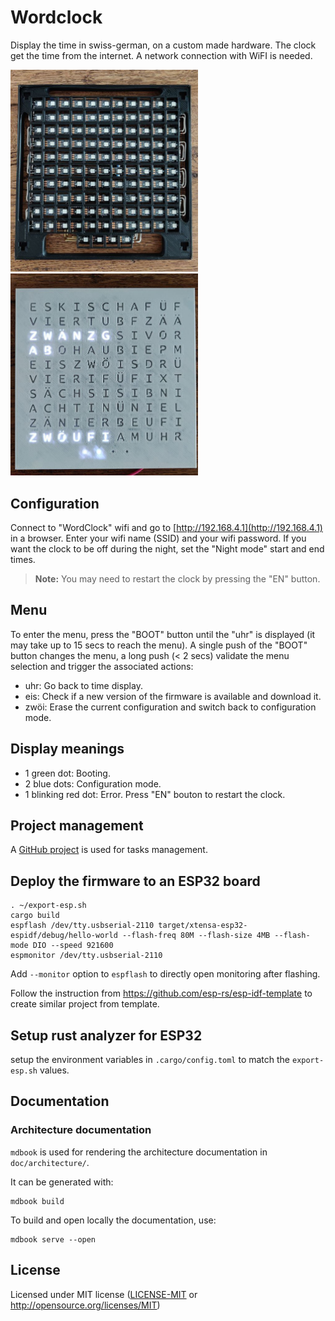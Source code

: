 # Wordclock

Display the time in swiss-german, on a custom made hardware.
The clock get the time from the internet. A network connection with WiFI is needed.

<img src="./doc/images/leds_matrix_assembled.png" width="300"/> <img src="./doc/images/white.png" width="300"/>

## Configuration

Connect to "WordClock" wifi and go to [http://192.168.4.1](http://192.168.4.1) in a browser. Enter your wifi name (SSID) and your wifi password.
If you want the clock to be off during the night, set the "Night mode" start and end times.

> **Note:** You may need to restart the clock by pressing the "EN" button.

## Menu

To enter the menu, press the "BOOT" button until the "uhr" is displayed (it may take up to 15 secs to reach the menu). A single push of the "BOOT" button changes the menu, a long push (< 2 secs) validate the menu selection and trigger the associated actions:
 * uhr: Go back to time display.
 * eis: Check if a new version of the firmware is available and download it.
 * zwöi: Erase the current configuration and switch back to configuration mode.

## Display meanings

 * 1 green dot: Booting.
 * 2 blue dots: Configuration mode.
 * 1 blinking red dot: Error. Press "EN" bouton to restart the clock.

## Project management
A [GitHub project](https://github.com/users/lmayencourt/projects/1/) is used for tasks management.

## Deploy the firmware to an ESP32 board
````
. ~/export-esp.sh
cargo build
espflash /dev/tty.usbserial-2110 target/xtensa-esp32-espidf/debug/hello-world --flash-freq 80M --flash-size 4MB --flash-mode DIO --speed 921600
espmonitor /dev/tty.usbserial-2110
````

Add `--monitor` option to `espflash` to directly open monitoring after flashing.

Follow the instruction from https://github.com/esp-rs/esp-idf-template to create similar project from template.

## Setup rust analyzer for ESP32
setup the environment variables in `.cargo/config.toml` to match the `export-esp.sh` values.

## Documentation
### Architecture documentation
`mdbook` is used for rendering the architecture documentation in `doc/architecture/`.

It can be generated with:
````
mdbook build
````

To build and open locally the documentation, use:
````
mdbook serve --open
````

## License
Licensed under MIT license ([LICENSE-MIT](LICENSE.txt) or http://opensource.org/licenses/MIT)
